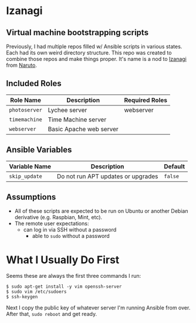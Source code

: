 # Izanagi

## Virtual machine bootstrapping scripts

Previously, I had multiple repos filled w/ Ansible scripts in
various states. Each had its own weird directory structure.
This repo was created to combine those repos and make things proper.
It's name is a nod to [Izanagi](http://naruto.wikia.com/wiki/Izanagi) from
[Naruto](naruto.wikia.com/wiki/).

## Included Roles

| Role Name        |  Description                            | Required Roles |
|------------------|-----------------------------------------|----------------|
| `photoserver`    | Lychee server                           | webserver      |
| `timemachine`    | Time Machine server                     |                |
| `webserver`      | Basic Apache web server                 |                |

## Ansible Variables

| Variable Name | Description                              | Default    |
|---------------|------------------------------------------|------------|
| `skip_update` | Do not run APT updates or upgrades       | `false`    |

## Assumptions

* All of these scripts are expected to be run on Ubuntu or another
  Debian derivative (e.g. Raspbian, Mint, etc).
* The remote user expectations:
  * can log in via SSH without a password
    * able to `sudo` without a password

# What I Usually Do First

Seems these are always the first three commands I run:

```
$ sudo apt-get install -y vim openssh-server
$ sudo vim /etc/sudoers
$ ssh-keygen
```

Next I copy the public key of whatever server I'm running Ansible from over.
After that, `sudo reboot` and get ready.
